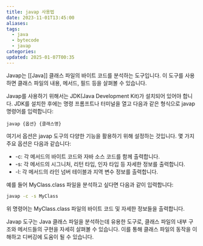 ```yaml
---
title: javap 사용법
date: 2023-11-01T13:45:00
aliases: 
tags:
  - java
  - bytecode
  - javap
categories: 
updated: 2025-01-07T00:35
---
```


Javap는 [[Java]] 클래스 파일의 바이트 코드를 분석하는 도구입니다. 이 도구를 사용하면 클래스 파일의 내용, 메서드, 필드 등을 살펴볼 수 있습니다.

Javap를 사용하기 위해서는 JDK(Java Development Kit)가 설치되어 있어야 합니다. JDK를 설치한 후에는 명령 프롬프트나 터미널을 열고 다음과 같은 형식으로 javap 명령어를 입력합니다:

```
javap {옵션} {클래스명}
```

여기서 옵션은 javap 도구의 다양한 기능을 활용하기 위해 설정하는 것입니다. 몇 가지 주요 옵션은 다음과 같습니다:

- -c: 각 메서드의 바이트 코드와 자바 소스 코드를 함께 출력합니다.
- -s: 각 메서드의 시그니처, 리턴 타입, 인자 타입 등 자세한 정보를 출력합니다.
- -l: 각 메서드의 라인 넘버 테이블과 지역 변수 정보를 출력합니다.

예를 들어 MyClass.class 파일을 분석하고 싶다면 다음과 같이 입력합니다:

```bash
javap -c -s MyClass
```

위 명령어는 MyClass.class 파일의 바이트 코드 및 자세한 정보들을 출력합니다.

Javap 도구는 Java 클래스 파일을 분석하는데 유용한 도구로, 클래스 파일의 내부 구조와 메서드들의 구현을 자세히 살펴볼 수 있습니다. 이를 통해 클래스 파일의 동작을 이해하고 디버깅에 도움이 될 수 있습니다.
